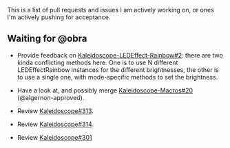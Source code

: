 This is a list of pull requests and issues I am actively working on, or ones I'm
actively pushing for acceptance.

## Waiting for @obra

* Provide feedback on [Kaleidoscope-LEDEffect-Rainbow#2][kaleidoscope-ledeffect-rainbow/2]: there
  are two kinda conflicting methods here. One is to use N different
  LEDEffectRainbow instances for the different brightnesses, the other is to use
  a single one, with mode-specific methods to set the brightness.

  [kaleidoscope-ledeffect-rainbow/2]: https://github.com/keyboardio/Kaleidoscope-LEDEffect-Rainbow/pull/2

* Have a look at, and possibly merge [Kaleidoscope-Macros#20][kaleidoscope-macros/20] (@algernon-approved).

  [kaleidoscope-macros/20]: https://github.com/keyboardio/Kaleidoscope-Macros/pull/20

* Review [Kaleidoscope#313][kaleidoscope/313].

  [kaleidoscope/313]: https://github.com/keyboardio/Kaleidoscope/pull/313

* Review [Kaleidoscope#314][kaleidoscope/314].

  [kaleidoscope/314]: https://github.com/keyboardio/Kaleidoscope/pull/314

* Review [Kaleidoscope#301][kaleidoscope/301]

  [kaleidoscope/301]: https://github.com/keyboardio/Kaleidoscope/pull/301
